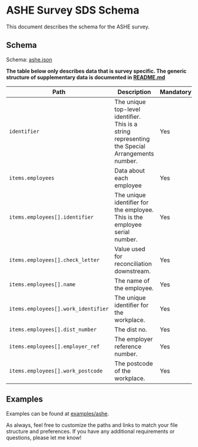 # ASHE Survey SDS Schema

This document describes the schema for the ASHE survey.

## Schema

Schema: [ashe.json](/schemas/ashe.json)

**The table below only describes data that is survey specific. The generic structure of supplementary data is documented in [README.md](/docs/README.md)**

| Path                                   | Description                                                                                     | Mandatory |
|----------------------------------------|-------------------------------------------------------------------------------------------------|-----------|
| `identifier`                           | The unique top-level identifier. This is a string representing the Special Arrangements number. | Yes       |
| `items.employees`                      | Data about each employee                                                                        | Yes       |
| `items.employees[].identifier`         | The unique identifier for the employee. This is the employee serial number.                     | Yes       |
| `items.employees[].check_letter`       | Value used for reconciliation downstream.                                                       | Yes       |
| `items.employees[].name`               | The name of the employee.                                                                       | Yes       |
| `items.employees[].work_identifier`    | The unique identifier for the workplace.                                                        | Yes       |
| `items.employees[].dist_number`        | The dist no.                                                                                    | Yes       |
| `items.employees[].employer_ref`       | The employer reference number.                                                                  | Yes       |
| `items.employees[].work_postcode`      | The postcode of the workplace.                                                                  | Yes       |

## Examples

Examples can be found at [examples/ashe](/examples/ashe).

As always, feel free to customize the paths and links to match your file structure and preferences. If you have any additional requirements or questions, please let me know!
